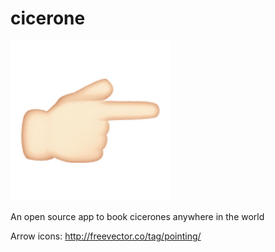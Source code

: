 # cicerone

![Logo](./logo.png)

An open source app to book cicerones anywhere in the world

Arrow icons: http://freevector.co/tag/pointing/
